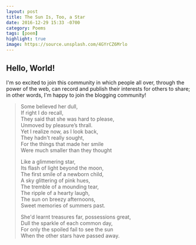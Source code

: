 ```yaml
---
layout: post
title: The Sun Is, Too, a Star
date: 2016-12-29 15:33 -0700
category: Poems
tags: [poem]
highlight: true
image: https://source.unsplash.com/4GYrCZ6Mrlo
---
```

## Hello, World!
I'm so excited to join this community in which people all over,
through the power of the web, can record and publish their interests for others
to share; in other words, I'm happy to join the blogging community!

<blockquote>
Some believed her dull,<br>
If right I do recall,<br>
They said that she was hard to please,<br>
Unmoved by pleasure’s thrall.<br>
Yet I realize now, as I look back,<br>
They hadn't really sought,<br>
For the things that made her smile<br>
Were much smaller than they thought<br>

Like a glimmering star,<br>
Its flash of light beyond the moon,<br>
The first smile of a newborn child,<br>
A sky glittering of pink hues,<br>
The tremble of a mounding tear,<br>
The ripple of a hearty laugh,<br>
The sun on breezy afternoons,<br>
Sweet memories of summers past.<br>

She'd learnt treasures far, possessions great,<br>
Dull the sparkle of each common day,<br>
For only the spoiled fail to see the sun<br>
When the other stars have passed away.
</blockquote>